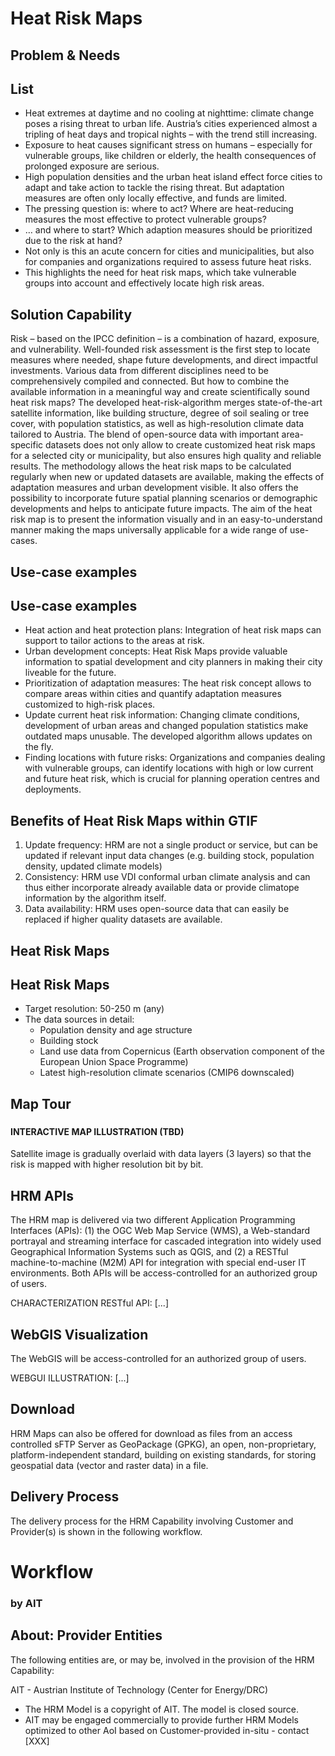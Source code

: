 # Heat Risk Maps

## Problem & Needs
## List <!--{ as="div" }-->
- Heat extremes at daytime and no cooling at nighttime: climate change poses a rising threat to urban life. Austria’s cities experienced almost a tripling of heat days and tropical nights – with the trend still increasing.
- Exposure to heat causes significant stress on humans – especially for vulnerable groups, like children or elderly, the health consequences of prolonged exposure are serious.
- High population densities and the urban heat island effect force cities to adapt and take action to tackle the rising threat. But adaptation measures are often only locally effective, and funds are limited.
- The pressing question is: where to act? Where are heat-reducing measures the most effective to protect vulnerable groups? 
- … and where to start? Which adaption measures should be prioritized due to the risk at hand?
- Not only is this an acute concern for cities and municipalities, but also for companies and organizations required to assess future heat risks.
- This highlights the need for heat risk maps, which take vulnerable groups into account and effectively locate high risk areas.



## Solution Capability
Risk – based on the IPCC definition – is a combination of hazard, exposure, and vulnerability. Well-founded risk assessment is the first step to locate measures where needed, shape future developments, and direct impactful investments. Various data from different disciplines need to be comprehensively compiled and connected. But how to combine the available information in a meaningful way and create scientifically sound heat risk maps? 
The developed heat-risk-algorithm merges state-of-the-art satellite information, like building structure, degree of soil sealing or tree cover, with population statistics, as well as high-resolution climate data tailored to Austria. The blend of open-source data with important area-specific datasets does not only allow to create customized heat risk maps for a selected city or municipality, but also ensures high quality and reliable results. The methodology allows the heat risk maps to be calculated regularly when new or updated datasets are available, making the effects of adaptation measures and urban development visible. It also offers the possibility to incorporate future spatial planning scenarios or demographic developments and helps to anticipate future impacts. The aim of the heat risk map is to present the information visually and in an easy-to-understand manner making the maps universally applicable for a wide range of use-cases.

## Use-case examples
## Use-case examples <!--{ as="div" }-->

-	Heat action and heat protection plans: Integration of heat risk maps can support to tailor actions to the areas at risk.
-	Urban development concepts: Heat Risk Maps provide valuable information to spatial development and city planners in making their city liveable for the future.
-	Prioritization of adaptation measures: The heat risk concept allows to compare areas within cities and quantify adaptation measures customized to high-risk places.
-	Update current heat risk information: Changing climate conditions, development of urban areas and changed population statistics make outdated maps unusable. The developed algorithm allows updates on the fly.
-	Finding locations with future risks: Organizations and companies dealing with vulnerable groups, can identify locations with high or low current and future heat risk, which is crucial for planning operation centres and deployments.

## Benefits of Heat Risk Maps within GTIF
1.	Update frequency: HRM are not a single product or service, but can be updated if relevant input data changes (e.g. building stock, population density, updated climate models)
2.	Consistency: HRM use VDI conformal urban climate analysis and can thus either incorporate already available data or provide climatope information by the algorithm itself.
3.	Data availability: HRM uses open-source data that can easily be replaced if higher quality datasets are available.

## Heat Risk Maps
## Heat Risk Maps <!--{ as="div" }-->
- Target resolution: 50-250 m (any)
- The data sources in detail:
  -	Population density and age structure
  -	Building stock
  - Land use data from Copernicus (Earth observation component of the European Union Space Programme)
  - Latest high-resolution climate scenarios (CMIP6 downscaled)


## Map Tour <!--{ as="eox-map" mode="tour" }-->

### <!--{ layers='[{"type":"Tile","properties":{"id":"osm"},"source":{"type":"OSM"}}]' center=[15,48] zoom="5" animationOptions="{duration:500}" }-->
#### INTERACTIVE MAP ILLUSTRATION (TBD)
 Satellite image is gradually overlaid with data layers (3 layers) so that the risk is mapped with higher resolution bit by bit. 


## HRM APIs
The HRM map is delivered via two different Application Programming Interfaces (APIs): (1) the OGC Web Map Service (WMS), a Web-standard portrayal and streaming interface for cascaded integration into widely used Geographical Information Systems such as QGIS, and (2) a RESTful machine-to-machine (M2M) API for integration with special end-user IT environments. Both APIs will be access-controlled for an authorized group of users.

CHARACTERIZATION RESTful API: [...]

## WebGIS Visualization
The WebGIS will be access-controlled for an authorized group of users.

WEBGUI ILLUSTRATION:  [...]

## Download
HRM Maps can also be offered for download as files from an access controlled sFTP Server as GeoPackage (GPKG), an open, non-proprietary, platform-independent standard, building on existing standards, for storing geospatial data (vector and raster data) in a file. 

## Delivery Process
The delivery process for the HRM Capability involving Customer and Provider(s) is shown in the following workflow.





# Workflow <!--{ as="img" data-fallback-src="https://raw.githubusercontent.com/Itsman-AT/public-narratives/Itsman-AT/heat-risk-according-to-climate-scenarios/assets/Itsman-AT/workflow-1741688297522.jpg" mode="hero" src="https://raw.githubusercontent.com/GTIF-Austria/public-narratives/625e1f41a907e0b7106d307d2d60d805bee47c9f/assets/workflow-1741688297522.jpg" }-->
### by AIT <!--{ style="font-size:1rem;opacity:0.7;margin-top:1rem;" }-->


## About: Provider Entities
The following entities are, or may be, involved in the provision of the HRM Capability:

AIT - Austrian Institute of Technology (Center for Energy/DRC)
- The HRM Model is a copyright of AIT. The model is closed source.
- AIT may be engaged commercially to provide further HRM Models optimized to other AoI based on Customer-provided in-situ - contact [XXX]
